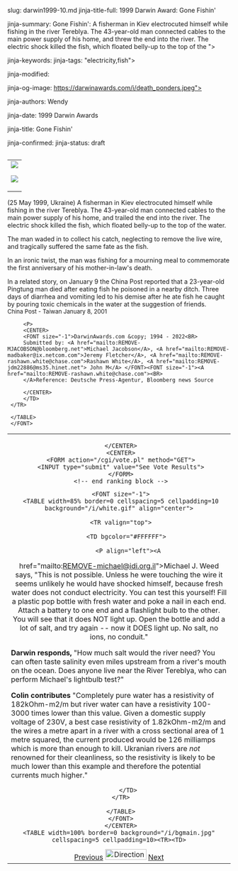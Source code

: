 slug: darwin1999-10.md
jinja-title-full: 1999 Darwin Award: Gone Fishin'

jinja-summary: Gone Fishin': A fisherman in Kiev electrocuted himself while fishing in the river Tereblya. The 43-year-old man connected cables to the main power supply of his home, and threw the end into the river. The electric shock killed the fish, which floated belly-up to the top of the ">

jinja-keywords:
jinja-tags: "electricity,fish">

jinja-modified:

jinja-og-image: https://darwinawards.com/i/death_ponders.jpeg">

jinja-authors: Wendy

jinja-date: 1999 Darwin Awards


jinja-title: Gone Fishin'

	
jinja-confirmed:
jinja-status: draft

<TABLE border=0 align=right><TR><TD align=center>
<A href="/cgi/search.pl?keywords=category%3Delectricity&swishindex=stories.data&show_description=yes&maxdisplay=10&maxresults=50"><IMG src="/i/icon/electricity.jpg" border=0></A>

<A href="/cgi/search.pl?keywords=category%3Dfish&swishindex=stories.data&show_description=yes&maxdisplay=10&maxresults=50"><IMG src="/i/icon/fish.png" border=0></A>

</TD></TR></TABLE>

(25 May 1999, Ukraine) A fisherman in Kiev electrocuted himself while fishing in the river Tereblya. The 43-year-old man connected cables to the main power supply of his home, and trailed the end into the river. The electric shock killed the fish, which floated belly-up to the top of the water.

The man waded in to collect his catch, neglecting to remove the live wire, and tragically suffered the same fate as the fish.
		 <P align="left">In an ironic twist, the man was fishing for a mourning meal to commemorate the first anniversary of his mother-in-law's death.
	<P>In a related story, on January 9 the China Post reported that a 23-year-old Pingtung man died after eating fish he poisoned in a nearby ditch. Three days of diarrhea and vomiting led to his demise after he ate fish he caught by pouring toxic chemicals in the water at the suggestion of friends.<BR>
		 <FONT size="-1">China Post - Taiwan January 8, 2001</FONT>

		 <P>
		 <CENTER>
		 <FONT size="-1">DarwinAwards.com &copy; 1994 - 2022<BR>
		 Submitted by: <A href="mailto:REMOVE-MJACOBSON@bloomberg.net">Michael Jacobson</A>, <A href="mailto:REMOVE-madbaker@ix.netcom.com">Jeremy Fletcher</A>, <A href="mailto:REMOVE-rashawn.white@chase.com">Rashawn White</A>, <A href="mailto:REMOVE-jdm22886@ms35.hinet.net"> John M</A> </FONT><FONT size="-1"><A href="mailto:REMOVE-rashawn.white@chase.com"><BR>
		 </A>Reference: Deutsche Press-Agentur, Bloomberg news Source
<!-- begin ranking block --></FONT>

		 </CENTER>
		 </TD>
	 </TR>

	 </TABLE>
	 </FONT>
</CENTER>
</TD></TR></TABLE>
<TABLE width=100% border=0 cellspacing=5 cellpadding=10>
<TR valign="top">
	<TD colspan="2">
	 <P>
	 <CENTER>

	 </CENTER>
	 <CENTER>
	 <FORM action="/cgi/vote.pl" method="GET">
	 <INPUT type="submit" value="See Vote Results">
	 </FORM>
	 <!-- end ranking block -->

<!-- formerly email_a_friend pl -->

	 <FONT size="-1">
	 <TABLE width=85% border=0 cellspacing=5 cellpadding=10 background="/i/white.gif" align="center">

	 <TR valign="top">

		<TD bgcolor="#FFFFFF">

		 <P align="left"><A
href="mailto:REMOVE-michael@idi.org.il">Michael J. Weed</A> says,
&quot;This is not possible. Unless he were touching the wire it seems
unlikely he would have shocked himself, because fresh water does not
conduct electricity. You can test this yourself! Fill a plastic pop
bottle with fresh water and poke a nail in each end. Attach a battery
to one end and a flashlight bulb to the other. You will see that it
does NOT light up. Open the bottle and add a lot of salt, and try
again -- now it DOES light up. No salt, no ions, no conduit.&quot;</P>

<P align="left"><B>Darwin responds,</B> &quot;How much salt would the
river need? You can often taste salinity even miles upstream from a
river's mouth on the ocean. Does anyone live near the River Tereblya,
who can perform Michael's lightbulb test?&quot;</P>

<P align="left"><B>Colin contributes</B> &quot;Completely pure water
has a resistivity of 182kOhm-m2/m but river water can have a
resistivity 100-3000 times lower than this value. Given a domestic
supply voltage of 230V, a best case resistivity of 1.82kOhm-m2/m and
the wires a metre apart in a river with a cross sectional area of 1
metre squared, the current produced would be 126 milliamps which is
more than enough to kill. Ukranian rivers are <I>not</I> renowned for their
cleanliness, so the resistivity is likely to be much lower than this
example and therefore the potential currents much higher.&quot;</P>

<!--
<P align="center"><A href="http://forum.DarwinAwards.com" target="_top">What's your opinion?<BR><IMG src="/i/point10.gif" width="17" height="17" border="0"></A>
-->

		 </TD>
	 </TR>

	 </TABLE>
	 </FONT>
	 </CENTER>
	<TABLE width=100% border=0 background="/i/bgmain.jpg" cellspacing=5 cellpadding=10><TR><TD>
<CENTER>
<A href="darwin1999-09.html">Previous</A> <IMG src="/i/arrowani.gif" width="93" height="24" border="0" alt="Directions"> <A href="darwin1999-11.html">Next</A>
</H2>
</CENTER>

<!--#include file=nav_1999.html -->


